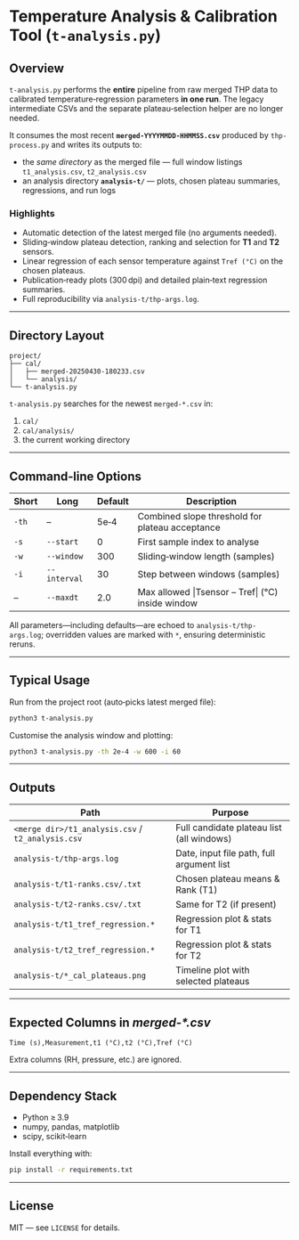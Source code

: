 # Temperature Analysis & Calibration Tool (`t-analysis.py`)

## Overview

`t-analysis.py` performs the **entire** pipeline from raw merged THP data to calibrated temperature‑regression parameters **in one run**. The legacy intermediate CSVs and the separate plateau‑selection helper are no longer needed.

It consumes the most recent **`merged‑YYYYMMDD‑HHMMSS.csv`** produced by `thp-process.py` and writes its outputs to:

* the *same directory* as the merged file — full window listings `t1_analysis.csv`, `t2_analysis.csv`
* an analysis directory **`analysis-t/`** — plots, chosen plateau summaries, regressions, and run logs

### Highlights

* Automatic detection of the latest merged file (no arguments needed).
* Sliding‑window plateau detection, ranking and selection for **T1** and **T2** sensors.
* Linear regression of each sensor temperature against `Tref (°C)` on the chosen plateaus.
* Publication‑ready plots (300 dpi) and detailed plain‑text regression summaries.
* Full reproducibility via `analysis-t/thp-args.log`.

---

## Directory Layout

```text
project/
├── cal/
│   ├── merged-20250430-180233.csv
│   └── analysis/
└── t-analysis.py
```

`t-analysis.py` searches for the newest `merged-*.csv` in:

1. `cal/`
2. `cal/analysis/`
3. the current working directory

---

## Command‑line Options

| Short | Long         | Default | Description                                       |
| ----- | ------------ | ------- | ------------------------------------------------- |
| `-th` | –            | 5e‑4    | Combined slope threshold for plateau acceptance   |
| `-s`  | `--start`    | 0       | First sample index to analyse                     |
| `-w`  | `--window`   | 300     | Sliding‑window length (samples)                   |
| `-i`  | `--interval` | 30      | Step between windows (samples)                    |
| –     | `--maxdt`    | 2.0     | Max allowed \|Tsensor – Tref\| (°C) inside window |

All parameters—including defaults—are echoed to `analysis-t/thp-args.log`; overridden values are marked with `*`, ensuring deterministic reruns.

---

## Typical Usage

Run from the project root (auto‑picks latest merged file):

```bash
python3 t-analysis.py
```

Customise the analysis window and plotting:

```bash
python3 t-analysis.py -th 2e-4 -w 600 -i 60
```

---

## Outputs

| Path                                              | Purpose                                   |
| ------------------------------------------------- | ----------------------------------------- |
| `<merge dir>/t1_analysis.csv` / `t2_analysis.csv` | Full candidate plateau list (all windows) |
| `analysis-t/thp-args.log`                         | Date, input file path, full argument list |
| `analysis-t/t1-ranks.csv/.txt`                    | Chosen plateau means & Rank (T1)          |
| `analysis-t/t2-ranks.csv/.txt`                    | Same for T2 (if present)                  |
| `analysis-t/t1_tref_regression.*`                 | Regression plot & stats for T1            |
| `analysis-t/t2_tref_regression.*`                 | Regression plot & stats for T2            |
| `analysis-t/*_cal_plateaus.png`                   | Timeline plot with selected plateaus      |

---

## Expected Columns in *merged‑\*.csv*

```text
Time (s),Measurement,t1 (°C),t2 (°C),Tref (°C)
```

Extra columns (RH, pressure, etc.) are ignored.

---

## Dependency Stack

* Python ≥ 3.9
* numpy, pandas, matplotlib
* scipy, scikit‑learn

Install everything with:

```bash
pip install -r requirements.txt
```

---

## License

MIT — see `LICENSE` for details.
